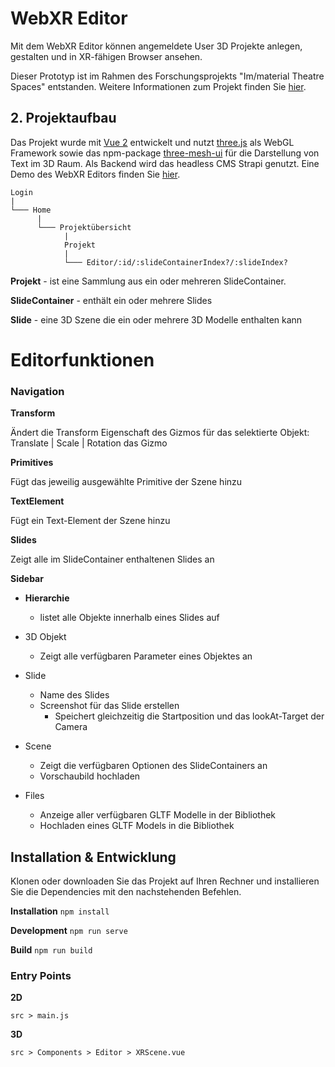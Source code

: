 # WebXR Editor
Mit dem WebXR Editor können angemeldete User 3D Projekte anlegen, gestalten und in XR-fähigen Browser ansehen.

Dieser Prototyp ist im Rahmen des Forschungsprojekts "Im/material Theatre Spaces" entstanden. Weitere Informationen zum Projekt finden Sie [hier](https://digital.dthg.de/).

## 2. Projektaufbau
Das Projekt wurde mit [Vue 2](https://vuejs.org/) entwickelt und nutzt [three.js](https://threejs.org/) als WebGL Framework sowie das npm-package [three-mesh-ui](https://www.npmjs.com/package/three-mesh-ui) für die Darstellung von Text im 3D Raum. Als Backend wird das headless CMS Strapi genutzt. Eine Demo des WebXR Editors finden Sie [hier](http://developer.digital.dthg.de/tpXR/).

```
Login
|
└─── Home
      |
      └─── Projektübersicht
            |
            Projekt
            |
            └─── Editor/:id/:slideContainerIndex?/:slideIndex?
```

**Projekt** - ist eine Sammlung aus ein oder mehreren SlideContainer.

**SlideContainer** - enthält ein oder mehrere Slides

**Slide** - eine 3D Szene die ein oder mehrere 3D Modelle enthalten kann

# Editorfunktionen
### Navigation
**Transform**

Ändert die Transform Eigenschaft des Gizmos für das selektierte Objekt: Translate | Scale | Rotation das Gizmo 

**Primitives**

Fügt das jeweilig ausgewählte Primitive der Szene hinzu

**TextElement**

Fügt ein Text-Element der Szene hinzu

**Slides**

Zeigt alle im SlideContainer enthaltenen Slides an

**Sidebar**
- **Hierarchie** 
  - listet alle Objekte innerhalb eines Slides auf
  
- 3D Objekt 
  - Zeigt alle verfügbaren Parameter eines Objektes an
- Slide
  - Name des Slides
  - Screenshot für das Slide erstellen
    - Speichert gleichzeitig die Startposition und das lookAt-Target der Camera 
- Scene
  - Zeigt die verfügbaren Optionen des SlideContainers an
  - Vorschaubild hochladen
- Files
  - Anzeige aller verfügbaren GLTF Modelle in der Bibliothek
  - Hochladen eines GLTF Models in die Bibliothek
  
## Installation & Entwicklung

Klonen oder downloaden Sie das Projekt auf Ihren Rechner und installieren Sie die Dependencies mit den nachstehenden Befehlen.

**Installation** `npm install`

**Development** `npm run serve`

**Build** `npm run build`

### Entry Points
**2D**

`src > main.js`

**3D**

`src > Components > Editor > XRScene.vue`